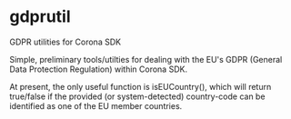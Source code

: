 # gdprutil
GDPR utilities for Corona SDK

Simple, preliminary tools/utilties for dealing with the EU's GDPR (General Data Protection Regulation) within Corona SDK.

At present, the only useful function is isEUCountry(), which will return true/false if the provided (or system-detected) country-code can be identified as one of the EU member countries.

